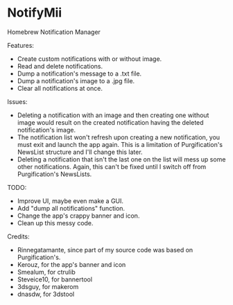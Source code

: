# NotifyMii
Homebrew Notification Manager

Features:
- Create custom notifications with or without image.
- Read and delete notifications.
- Dump a notification's message to a .txt file.
- Dump a notification's image to a .jpg file.
- Clear all notifications at once.

Issues:
- Deleting a notification with an image and then creating one without image would result on the created notification having the deleted notification's image.
- The notification list won't refresh upon creating a new notification, you must exit and launch the app again. This is a limitation of Purgification's NewsList structure and I'll change this later.
- Deleting a notification that isn't the last one on the list will mess up some other notifications. Again, this can't be fixed until I switch off from Purgification's NewsLists.

TODO:
- Improve UI, maybe even make a GUI.
- Add "dump all notifications" function.
- Change the app's crappy banner and icon.
- Clean up this messy code.

Credits:
- Rinnegatamante, since part of my source code was based on Purgification's.
- Kerouz, for the app's banner and icon
- Smealum, for ctrulib
- Steveice10, for bannertool
- 3dsguy, for makerom
- dnasdw, for 3dstool